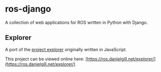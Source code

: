 # ros-django

A collection of web applications for ROS written in Python with Django.

## Explorer

A port of the [project explorer](https://github.com/Railway-Op-Sim/project-explorer) originally written in JavaScript.

This project can be viewed online here: [https://ros.danielgill.net/explorer/](https://ros.danielgill.net/explorer/)